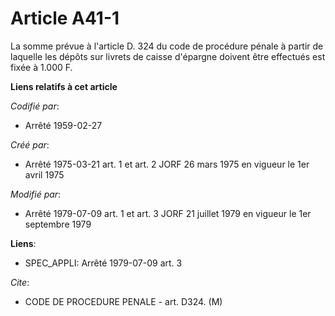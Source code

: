 # Article A41-1

La somme prévue à l'article D. 324 du code de procédure pénale à partir de laquelle les dépôts sur livrets de caisse
d'épargne doivent être effectués est fixée à 1.000 F.

**Liens relatifs à cet article**

_Codifié par_:

  - Arrêté 1959-02-27

_Créé par_:

  - Arrêté 1975-03-21 art. 1 et art. 2 JORF 26 mars 1975 en vigueur le 1er avril 1975

_Modifié par_:

  - Arrêté 1979-07-09 art. 1 et art. 3 JORF 21 juillet 1979 en vigueur le 1er septembre 1979

**Liens**:

  - SPEC_APPLI: Arrêté 1979-07-09 art. 3

_Cite_:

  - CODE DE PROCEDURE PENALE - art. D324. (M)
